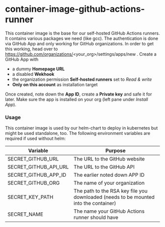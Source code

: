 # container-image-github-actions-runner

This container image is the base for our self-hosted GitHub Actions runners.
It contains various packages we need (like gcc).
The authentication is done via GitHub App and only working for GitHub organizations.
In order to get this working, head over to https://github.com/organizations/<your_org>/settings/apps/new .
Create a GitHub App with
- a dummy **Homepage URL**
- a disabled **Wekhook**
- the organization permission **Self-hosted runners** set to *Read & write*
- **Only on this account** as installation target

Once created, note down the **App ID**, create a **Private key** and safe it for later.
Make sure the app is installed on your org (left pane under *Install App*).

### Usage

This container image is used by our helm-chart to deploy in kubernetes but might be used standalone, too.
The following environment variables are required if used without helm:

| Variable              | Purpose                                                                              |
|-----------------------|--------------------------------------------------------------------------------------|
| SECRET_GITHUB_URL     | The URL to the GitHub website                                                        |
| SECRET_GITHUB_API_URL | The URL to the GitHub API                                                            |
| SECRET_GITHUB_APP_ID  | The earlier noted down APP ID                                                        |
| SECRET_GITHUB_ORG     | The name of your organization                                                        |
| SECRET_KEY_PATH       | The path to the RSA key file you downloaded (needs to be mounted into the container) |
| SECRET_NAME           | The name your GitHub Actions runner should have                                      |
